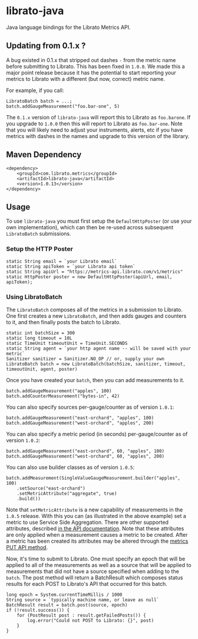 # librato-java

Java language bindings for the Librato Metrics API.

## Updating from 0.1.x ?

A bug existed in 0.1.x that stripped out dashes `-` from the metric name before submitting to Librato. This has
been fixed in `1.0.0`.  We made this a major point release because it has the potential to start reporting your
metrics to Librato with a different (but now, correct) metric name.

For example, if you call:

	LibratoBatch batch = ...;
	batch.addGaugeMeasurement("foo.bar-one", 5)
	
The `0.1.x` version of `librato-java` will report this to Librato as `foo.barone`.  If you upgrade to `1.0.0` then
this will report to Librato as `foo.bar-one`.  Note that you will likely need to adjust your instruments, alerts,
etc if you have metrics with dashes in the names and upgrade to this version of the library.

## Maven Dependency

    <dependency>
        <groupId>com.librato.metrics</groupId>
        <artifactId>librato-java</artifactId>
        <version>1.0.13</version>
    </dependency>
    
## Usage

To use `librato-java` you must first setup the `DefaultHttpPoster` (or use your own implementation), which can then be
re-used across subsequent `LibratoBatch` submissions.

### Setup the HTTP Poster

    static String email = `your Librato email`
    static String apiToken = `your Librato api token`
    static String apiUrl = "https://metrics-api.librato.com/v1/metrics"
    static HttpPoster poster = new DefaultHttpPoster(apiUrl, email, apiToken);
    
### Using LibratoBatch
    
The `LibratoBatch` composes all of the metrics in a submission to Librato. One first creates a new `LibratoBatch`,
and then adds gauges and counters to it, and then finally posts the batch to Librato.

	static int batchSize = 300
	static long timeout = 10L
	static TimeUnit timeoutUnit = TimeUnit.SECONDS
	static String agent = `your http agent name -- will be saved with your metric`
	Sanitizer sanitizer = Sanitizer.NO_OP // or, supply your own
    LibratoBatch batch = new LibratoBatch(batchSize, sanitizer, timeout, timeoutUnit, agent, poster)
    
Once you have created your `batch`, then you can add measurements to it.

    batch.addGaugeMeasurement("apples", 100)
    batch.addCounterMeasurement("bytes-in", 42)
    
You can also specify sources per-gauge/counter as of version `1.0.1`:
 
    batch.addGaugeMeasurement("east-orchard", "apples", 100)
    batch.addGaugeMeasurement("west-orchard", "apples", 200)
    
You can also specify a metric period (in seconds) per-gauge/counter as of version `1.0.2`:

    batch.addGaugeMeasurement("east-orchard", 60, "apples", 100)
    batch.addGaugeMeasurement("west-orchard", 60, "apples", 200)

You can also use builder classes as of version `1.0.5`:

    batch.addMeasurement(SingleValueGaugeMeasurement.builder("apples", 100)
        .setSource("east-orchard")
        .setMetricAttribute("aggregate", true)
        .build())

Note that `setMetricAttribute` is a new capability of measurements in the `1.0.5` release. With this
you can (as illustrated in the above example) set a metric to use Service Side Aggregation. There are other
supported attributes, described [in the API documentation](http://dev.librato.com/v1/metric-attributes).  Note
that these attributes are only applied when a measurement causes a metric to be created.  After a metric has
been created its attributes may be altered through the [metrics PUT API method](http://dev.librato.com/v1/put/metrics).
    
Now, it's time to submit to Librato. One must specify an epoch that will be applied to all of the measurements
as well as a source that will be applied to measurements that did not have a source specified when adding to
the `batch`.  The post method will return a BatchResult which composes status results for each POST to Librato's API
that occurred for this batch.

    long epoch = System.currentTimeMillis / 1000
    String source = `typically machine name, or leave as null`
    BatchResult result = batch.post(source, epoch)
    if (!result.success()) {
        for (PostResult post : result.getFailedPosts()) {
            log.error("Could not POST to Librato: {}", post)
        }
    }
    

   
